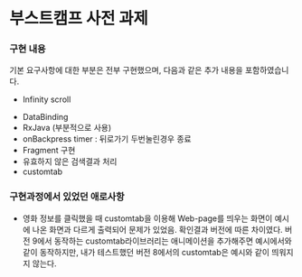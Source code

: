 # 부스트캠프 사전 과제


### 구현 내용
기본 요구사항에 대한 부분은 전부 구현했으며, 다음과 같은 추가 내용을 포함하였습니다.
+ Infinity scroll
- DataBinding
- RxJava (부분적으로 사용)
- onBackpress timer : 뒤로가기 두번눌린경우 종료
- Fragment 구현
- 유효하지 않은 검색결과 처리
- customtab 

### 구현과정에서 있었던 애로사항
- 영화 정보를 클릭했을 때 customtab을 이용해 Web-page를 띄우는 화면이 예시에 나온 화면과 다르게 출력되어 문제가 있었음. 확인결과 버전에 따른 차이였다. 버전 9에서 동작하는 customtab라이브러리는 애니메이션을 추가해주면 예시에서와 같이 동작하지만, 내가 테스트했던 버전 8에서의 customtab은 예시와 같이 띄워지지 않는다.
